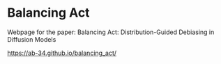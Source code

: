 # Balancing Act
Webpage for the paper: Balancing Act: Distribution-Guided Debiasing in Diffusion Models

https://ab-34.github.io/balancing_act/

